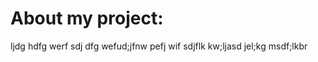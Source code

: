 <h1>About my project:</h1>
<p>ljdg hdfg werf sdj dfg wefud;jfnw pefj wif sdjflk kw;ljasd jel;kg msdf;lkbr</p>
